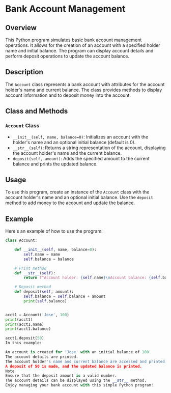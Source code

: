 # Bank Account Management

## Overview
This Python program simulates basic bank account management operations. It allows for the creation of an account with a specified holder name and initial balance. The program can display account details and perform deposit operations to update the account balance.

## Description
The `Account` class represents a bank account with attributes for the account holder's name and current balance. The class provides methods to display account information and to deposit money into the account.

## Class and Methods

### `Account` Class
- `__init__(self, name, balance=0)`: Initializes an account with the holder's name and an optional initial balance (default is 0).
- `__str__(self)`: Returns a string representation of the account, displaying the account holder's name and the current balance.
- `deposit(self, amount)`: Adds the specified amount to the current balance and prints the updated balance.

## Usage
To use this program, create an instance of the `Account` class with the account holder's name and an optional initial balance. Use the `deposit` method to add money to the account and update the balance.

## Example
Here's an example of how to use the program:

```python
class Account:

    def __init__(self, name, balance=0):
        self.name = name
        self.balance = balance

    # Print method
    def __str__(self):
        return f"Account holder: {self.name}\nAccount balance: {self.balance}"

    # Deposit method
    def deposit(self, amount):
        self.balance = self.balance + amount
        print(self.balance)


acct1 = Account('Jose', 100)
print(acct1)
print(acct1.name)
print(acct1.balance)

acct1.deposit(50)
In this example:

An account is created for 'Jose' with an initial balance of 100.
The account details are printed.
The account holder's name and current balance are accessed and printed.
A deposit of 50 is made, and the updated balance is printed.
Note
Ensure that the deposit amount is a valid number.
The account details can be displayed using the __str__ method.
Enjoy managing your bank account with this simple Python program!
